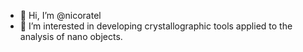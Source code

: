 - 👋 Hi, I’m @nicoratel
- 👀 I’m interested in developing crystallographic tools applied to the analysis of nano objects.


<!---
nicoratel/nicoratel is a ✨ special ✨ repository because its `README.md` (this file) appears on your GitHub profile.
You can click the Preview link to take a look at your changes.
--->
